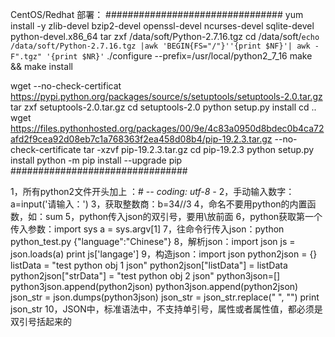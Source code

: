 CentOS/Redhat 部署：
################################
yum install -y zlib-devel bzip2-devel openssl-devel ncurses-devel sqlite-devel python-devel.x86_64
tar zxf /data/soft/Python-2.7.16.tgz
cd /data/soft/`echo /data/soft/Python-2.7.16.tgz |awk 'BEGIN{FS="/"}''{print $NF}'| awk -F".tgz" '{print $NR}'`
./configure  --prefix=/usr/local/python2_7_16
make && make install

wget --no-check-certificat  https://pypi.python.org/packages/source/s/setuptools/setuptools-2.0.tar.gz
tar zxf setuptools-2.0.tar.gz
cd setuptools-2.0
python setup.py install
cd  ..
wget https://files.pythonhosted.org/packages/00/9e/4c83a0950d8bdec0b4ca72afd2f9cea92d08eb7c1a768363f2ea458d08b4/pip-19.2.3.tar.gz --no-check-certificate
tar -xzvf pip-19.2.3.tar.gz
cd pip-19.2.3
python setup.py install
python -m pip install --upgrade pip
################################


1，所有python2文件开头加上 ：# -*- coding: utf-8 -*
2，手动输入数字：a=input('请输入：')
3，获取整数商：b=34//3
4，命名不要用python的内置函数，如：sum
5，python传入json的双引号，要用\放前面
6，python获取第一个传入参数：import sys  a = sys.argv[1]
7，往命令行传入json：python python_test.py {\"language\":\"Chinese\"}
8，解析json：import json  js = json.loads(a)  print js['langage']
9，构造json：import json  python2json = {}  listData = "test python obj 1 json"  python2json["listData"] = listData  python2json["strData"] = "test python obj 2 json"  python3json=[]  python3json.append(python2json)  python3json.append(python2json)  json_str = json.dumps(python3json)  json_str = json_str.replace(" ", "")  print json_str
10，JSON中，标准语法中，不支持单引号，属性或者属性值，都必须是双引号括起来的

